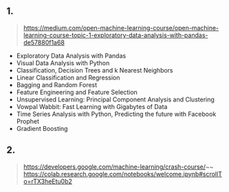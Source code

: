 ###

## 1. 
> https://medium.com/open-machine-learning-course/open-machine-learning-course-topic-1-exploratory-data-analysis-with-pandas-de57880f1a68
- Exploratory Data Analysis with Pandas
- Visual Data Analysis with Python
- Classification, Decision Trees and k Nearest Neighbors
- Linear Classification and Regression
- Bagging and Random Forest
- Feature Engineering and Feature Selection
- Unsupervised Learning: Principal Component Analysis and Clustering
- Vowpal Wabbit: Fast Learning with Gigabytes of Data
- Time Series Analysis with Python, Predicting the future with Facebook Prophet
- Gradient Boosting


## 2.
> https://developers.google.com/machine-learning/crash-course/~~
> https://colab.research.google.com/notebooks/welcome.ipynb#scrollTo=rTX3heEtu0b2
